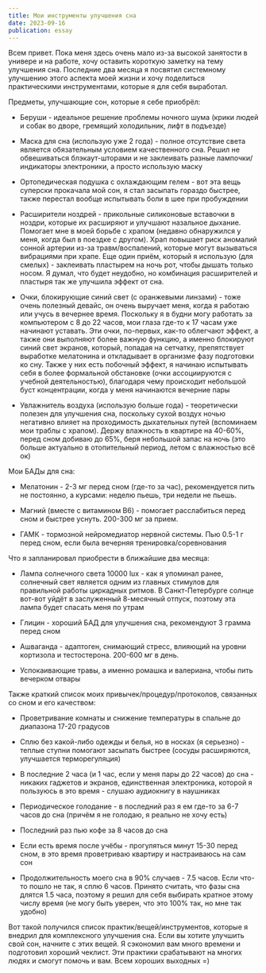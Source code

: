 ```yaml
---
title: Мои инструменты улучшения сна
date: 2023-09-16
publication: essay
---
```


Всем привет. Пока меня здесь очень мало из-за высокой занятости в универе и на работе, хочу оставить короткую заметку на тему улучшения сна. Последние два месяца я посвятил системному улучшению этого аспекта моей жизни и хочу поделиться практическими инструментами, которые я для себя выработал.

Предметы, улучшающие сон, которые я себе приобрёл:
- Беруши - идеальное решение проблемы ночного шума (крики людей и собак во дворе, гремящий холодильник, лифт в подъезде)

- Маска для сна (использую уже 2 года) - полное отсутствие света является обязательным условием качественного сна. Решил не обвешиваться блэкаут-шторами и не заклеивать разные лампочки/индикаторы электроники, а просто использую маску

- Ортопедическая подушка с охлаждающим гелем - вот эта вещь суперски прокачала мой сон, я стал засыпать гораздо быстрее, также перестал вообще испытывать боли в шее при пробуждении

- Расширители ноздрей - прикольные силиконовые вставочки в ноздри, которые их расширяют и улучшают назальное дыхание. Помогает мне в моей борьбе с храпом (недавно обнаружился у меня, когда был в поездке с другом). Храп повышает риск аномалий сонной артерии из-за травм/воспалений, которые могут вызываться вибрациями при храпе. Еще один приём, который я использую (для смелых) - заклеивать пластырем на ночь рот, чтобы дышать только носом. Я думал, что будет неудобно, но комбинация расширителей и пластыря так же улучшила эффект от сна.

- Очки, блокирующие синий свет (с оранжевыми линзами) - тоже очень полезный девайс, он очень выручает меня, когда я работаю или учусь в вечернее время. Поскольку я в будни могу работать за компьютером с 8 до 22 часов, мои глаза где-то к 17 часам уже начинают уставать. Эти очки, по-первых, как-то облегчают эффект, а также они выполняют более важную функцию, а именно блокируют синий свет экранов, который, попадая на сетчатку, препятствует выработке мелатонина и откладывает в организме фазу подготовки ко сну. Также у них есть побочный эффект, я начинаю испытывать себя в более формальной обстановке (очки ассоциируются с учебной деятельностью), благодаря чему происходит небольшой буст концентрации, когда у меня начинаются вечерние пары

- Увлажнитель воздуха (использую больше года) - теоретически полезен для улучшения сна, поскольку сухой воздух ночью негативно влияет на проходимость дыхательных путей (вспоминаем мои траблы с храпом). Держу влажность в квартире на 40-60%, перед сном добиваю до 65%, беря небольшой запас на ночь (это больше актуально в отопительный период, летом с влажностью всё ок)

Мои БАДы для сна:
- Мелатонин - 2-3 мг перед сном (где-то за час), рекомендуется пить не постоянно, а курсами: неделю пьешь, три недели не пьешь.

- Магний (вместе с витамином B6) - помогает расслабиться перед сном и быстрее уснуть. 200-300 мг за прием.

- ГАМК - тормозной нейромедиатор нервной системы. Пью 0.5-1 г перед сном, если была вечерняя тренировка/соревнования

Что я запланировал приобрести в ближайшие два месяца:
- Лампа солнечного света 10000 lux - как я упоминал ранее, солнечный свет является одним из главных стимулов для правильной работы циркадных ритмов. В Санкт-Петербурге солнце вот-вот уйдёт в заслуженный 8-месячный отпуск, поэтому эта лампа будет спасать меня по утрам

- Глицин - хороший БАД для улучшения сна, рекомендуют 3 грамма перед сном

- Ашваганда - адаптоген, снимающий стресс, влияющий на уровни кортизола и тестостерона. 200-600 мг в день.

- Успокаивающие травы, а именно ромашка и валериана, чтобы пить вечерком отвары

Также краткий список моих привычек/процедур/протоколов, связанных со сном и его качеством:
- Проветривание комнаты и снижение температуры в спальне до диапазона 17-20 градусов

- Сплю без какой-либо одежды и белья, но в носках (я серьезно) - теплые ступни помогают засыпать быстрее (сосуды расширяются, улучшается терморегуляция)

- В последние 2 часа (и 1 час, если у меня пары до 22 часов) до сна - никаких гаджетов и экранов, единственная электроника, которой я пользуюсь в это время - слушаю аудиокнигу в наушниках

- Периодическое голодание - в последний раз я ем где-то за 6-7 часов до сна (причём я не голодаю, я реально не хочу есть)

- Последний раз пью кофе за 8 часов до сна

- Если есть время после учёбы - прогуляться минут 15-30 перед сном, в это время проветриваю квартиру и настраиваюсь на сам сон

- Продолжительность моего сна в 90% случаев - 7.5 часов. Если что-то пошло не так, я сплю 6 часов. Принято считать, что фазы сна длятся 1.5 часа, поэтому я решил для себя выбирать кратное этому числу время (не могу быть уверен, что это 100% так, но мне так удобно)



Вот такой получился список практик/вещей/инструментов, которые я внедрил для комплексного улучшения сна. Если вы хотите улучшить свой сон, начните с этих вещей. Я сэкономил вам много времени и подготовил хороший чеклист. Эти практики срабатывают на многих людях и смогут помочь и вам. Всем хороших выходных =)